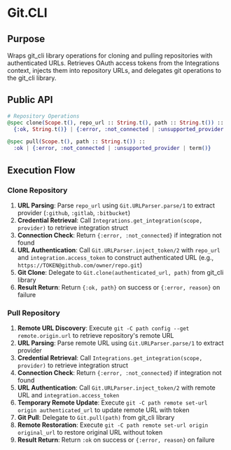 # Git.CLI

## Purpose

Wraps git_cli library operations for cloning and pulling repositories with authenticated URLs. Retrieves OAuth access tokens from the Integrations context, injects them into repository URLs, and delegates git operations to the git_cli library.

## Public API

```elixir
# Repository Operations
@spec clone(Scope.t(), repo_url :: String.t(), path :: String.t()) ::
  {:ok, String.t()} | {:error, :not_connected | :unsupported_provider | term()}

@spec pull(Scope.t(), path :: String.t()) ::
  :ok | {:error, :not_connected | :unsupported_provider | term()}
```

## Execution Flow

### Clone Repository

1. **URL Parsing**: Parse `repo_url` using `Git.URLParser.parse/1` to extract provider (`:github`, `:gitlab`, `:bitbucket`)
2. **Credential Retrieval**: Call `Integrations.get_integration(scope, provider)` to retrieve integration struct
3. **Connection Check**: Return `{:error, :not_connected}` if integration not found
4. **URL Authentication**: Call `Git.URLParser.inject_token/2` with `repo_url` and `integration.access_token` to construct authenticated URL (e.g., `https://TOKEN@github.com/owner/repo.git`)
5. **Git Clone**: Delegate to `Git.clone(authenticated_url, path)` from git_cli library
6. **Result Return**: Return `{:ok, path}` on success or `{:error, reason}` on failure

### Pull Repository

1. **Remote URL Discovery**: Execute `git -C path config --get remote.origin.url` to retrieve repository's remote URL
2. **URL Parsing**: Parse remote URL using `Git.URLParser.parse/1` to extract provider
3. **Credential Retrieval**: Call `Integrations.get_integration(scope, provider)` to retrieve integration struct
4. **Connection Check**: Return `{:error, :not_connected}` if integration not found
5. **URL Authentication**: Call `Git.URLParser.inject_token/2` with remote URL and `integration.access_token`
6. **Temporary Remote Update**: Execute `git -C path remote set-url origin authenticated_url` to update remote URL with token
7. **Git Pull**: Delegate to `Git.pull(path)` from git_cli library
8. **Remote Restoration**: Execute `git -C path remote set-url origin original_url` to restore original URL without token
9. **Result Return**: Return `:ok` on success or `{:error, reason}` on failure
